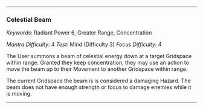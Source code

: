 ___

### Celestial Beam

*Keywords*: Radiant Power 6, Greater Range, Concentration

*Mantra Difficulty*: 4
*Test*: Mind (Difficulty 3)
*Focus Difficulty*: 4

The User summons a beam of celestial energy down at a target Gridspace within range. Granted they keep concentration, they may use an action to move the beam up to their Movement to another Gridspace within range.

The current Gridspace the beam is is considered a damaging Hazard. The beam does not have enough strength or focus to damage enemies while it is moving.

___